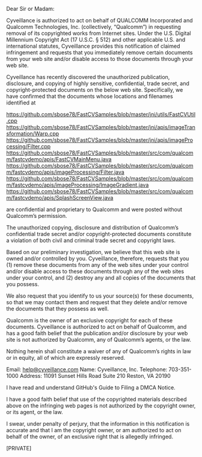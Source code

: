 Dear Sir or Madam:

Cyveillance is authorized to act on behalf of QUALCOMM Incorporated and Qualcomm Technologies, Inc. (collectively, “Qualcomm”) in requesting removal of its copyrighted works from Internet sites. Under the U.S. Digital Millennium Copyright Act (17 U.S.C. § 512) and other applicable U.S. and international statutes, Cyveillance provides this notification of claimed infringement and requests that you immediately remove certain documents from your web site and/or disable access to those documents through your web site.

Cyveillance has recently discovered the unauthorized publication, disclosure, and copying of highly sensitive, confidential, trade secret, and copyright-protected documents on the below web site. Specifically, we have confirmed that the documents whose locations and filenames identified at

https://github.com/sbose78/FastCVSamples/blob/master/jni/utils/FastCVUtil.cpp
https://github.com/sbose78/FastCVSamples/blob/master/jni/apis/imageTransformation/Warp.cpp
https://github.com/sbose78/FastCVSamples/blob/master/jni/apis/imageProcessing/Filter.cpp
https://github.com/sbose78/FastCVSamples/blob/master/src/com/qualcomm/fastcvdemo/apis/FastCVMainMenu.java
https://github.com/sbose78/FastCVSamples/blob/master/src/com/qualcomm/fastcvdemo/apis/imageProcessing/Filter.java
https://github.com/sbose78/FastCVSamples/blob/master/src/com/qualcomm/fastcvdemo/apis/imageProcessing/ImageGradient.java
https://github.com/sbose78/FastCVSamples/blob/master/src/com/qualcomm/fastcvdemo/apis/SplashScreenView.java

are confidential and proprietary to Qualcomm and were posted without Qualcomm’s permission.

The unauthorized copying, disclosure and distribution of Qualcomm’s confidential trade secret and/or copyright-protected documents constitute a violation of both civil and criminal trade secret and copyright laws.

Based on our preliminary investigation, we believe that this web site is owned and/or controlled by you. Cyveillance, therefore, requests that you (1) remove these documents from any of the web sites under your control and/or disable access to these documents through any of the web sites under your control, and (2) destroy any and all copies of the documents that you possess.

We also request that you identify to us your source(s) for these documents, so that we may contact them and request that they delete and/or remove the documents that they possess as well.

Qualcomm is the owner of an exclusive copyright for each of these documents. Cyveillance is authorized to act on behalf of Qualcomm, and has a good faith belief that the publication and/or disclosure by your web site is not authorized by Qualcomm, any of Qualcomm’s agents, or the law.

Nothing herein shall constitute a waiver of any of Qualcomm’s rights in law or in equity, all of which are expressly reserved.

Email: help@cyveillance.com
Name: Cyveillance, Inc.
Telephone: 703-351-1000
Address: 11091 Sunset Hills Road Suite 210
Reston, VA 20190

I have read and understand GitHub's Guide to Filing a DMCA Notice.

I have a good faith belief that use of the copyrighted materials described above on the infringing web pages is not authorized by the copyright owner, or its agent, or the law.

I swear, under penalty of perjury, that the information in this notification is accurate and that I am the copyright owner, or am authorized to act on behalf of the owner, of an exclusive right that is allegedly infringed.

[PRIVATE]
